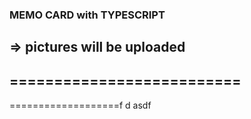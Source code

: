 ### MEMO CARD with TYPESCRIPT
=> pictures will be uploaded
--------------------------
==========================
-
===================f
d
asdf
